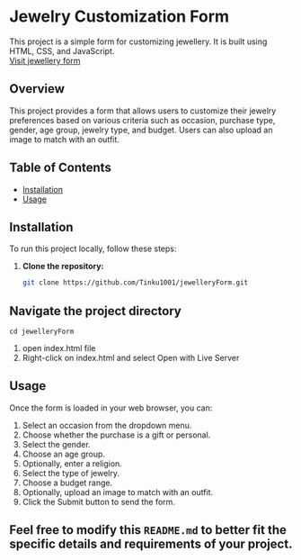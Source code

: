 # Jewelry Customization Form

This project is a simple form for customizing jewellery. It is built using HTML, CSS, and JavaScript.
<br>
<a href="http://example.com" target="_blank">Visit jewellery form </a>


## Overview

This project provides a form that allows users to customize their jewelry preferences based on various criteria such as occasion, purchase type, gender, age group, jewelry type, and budget. Users can also upload an image to match with an outfit.

## Table of Contents

- [Installation](#installation)
- [Usage](#usage)

## Installation

To run this project locally, follow these steps:

1. **Clone the repository:**

   ```sh
   git clone https://github.com/Tinku1001/jewelleryForm.git

## Navigate the project directory
    cd jewelleryForm
1. open index.html file 
2. Right-click on index.html and select Open with Live Server

## Usage
 Once the form is loaded in your web browser, you can:

   1. Select an occasion from the dropdown menu.
   2. Choose whether the purchase is a gift or personal.
   3. Select the gender.
   4. Choose an age group.
   5. Optionally, enter a religion.
   6. Select the type of jewelry.
   7. Choose a budget range.
   8. Optionally, upload an image to match with an outfit.
   9. Click the Submit button to send the form.

## Feel free to modify this `README.md` to better fit the specific details and requirements of your project.



